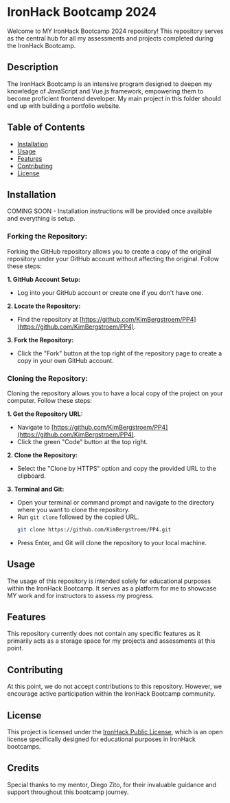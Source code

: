 # IronHack Bootcamp 2024

Welcome to MY IronHack Bootcamp 2024 repository! This repository serves as the central hub for all my assessments and projects completed during the IronHack Bootcamp.

## Description

The IronHack Bootcamp is an intensive program designed to deepen my knowledge of JavaScript and Vue.js framework, empowering them to become proficient frontend developer. My main project in this folder should end up with building a portfolio website.

## Table of Contents

- [Installation](#installation)
- [Usage](#usage)
- [Features](#features)
- [Contributing](#contributing)
- [License](#license)

## Installation

COMING SOON - Installation instructions will be provided once available and everything is setup.

### Forking the Repository:

Forking the GitHub repository allows you to create a copy of the original repository under your GitHub account without affecting the original. Follow these steps:

**1. GitHub Account Setup:**

- Log into your GitHub account or create one if you don't have one.

**2. Locate the Repository:**

- Find the repository at [https://github.com/KimBergstroem/PP4](https://github.com/KimBergstroem/PP4).

**3. Fork the Repository:**

- Click the "Fork" button at the top right of the repository page to create a copy in your own GitHub account.

### Cloning the Repository:

Cloning the repository allows you to have a local copy of the project on your computer. Follow these steps:

**1. Get the Repository URL:**

- Navigate to [https://github.com/KimBergstroem/PP4](https://github.com/KimBergstroem/PP4).
- Click the green "Code" button at the top right.

**2. Clone the Repository:**

- Select the "Clone by HTTPS" option and copy the provided URL to the clipboard.

**3. Terminal and Git:**

- Open your terminal or command prompt and navigate to the directory where you want to clone the repository.
- Run `git clone` followed by the copied URL.
  ```bash
  git clone https://github.com/KimBergstroem/PP4.git
  ```
- Press Enter, and Git will clone the repository to your local machine.

## Usage

The usage of this repository is intended solely for educational purposes within the IronHack Bootcamp. It serves as a platform for me to showcase MY work and for instructors to assess my progress.

## Features

This repository currently does not contain any specific features as it primarily acts as a storage space for my projects and assessments at this point.

## Contributing

At this point, we do not accept contributions to this repository. However, we encourage active participation within the IronHack Bootcamp community.

## License

This project is licensed under the [IronHack Public License](LICENSE), which is an open license specifically designed for educational purposes in IronHack bootcamps.

## Credits

Special thanks to my mentor, Diego Zito, for their invaluable guidance and support throughout this bootcamp journey.
